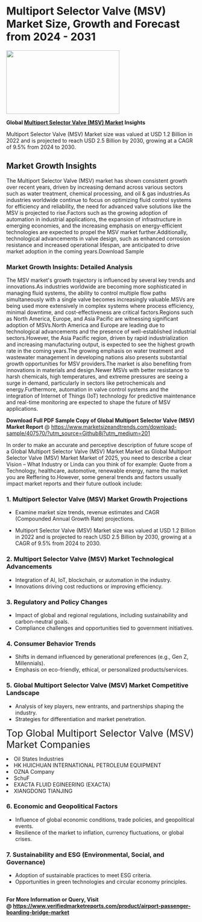 <H1>Multiport Selector Valve (MSV) Market Size, Growth and Forecast from 2024 - 2031</H1><img class="aligncenter size-medium wp-image-584254" src="https://thirdeyenews.in/wp-content/uploads/2024/09/Global-Market-Research-300x168.jpeg" alt="" width="300" height="168" /><p><strong>Global&nbsp;<a href="https://www.marketsizeandtrends.com/download-sample/407570/?utm_source=Github8j?utm_medium=201">Multiport Selector Valve (MSV) Market</a> Insights</strong></p><p>Multiport Selector Valve (MSV) Market size was valued at USD 1.2 Billion in 2022 and is projected to reach USD 2.5 Billion by 2030, growing at a CAGR of 9.5% from 2024 to 2030.</p><p><h2>Market Growth Insights</h2> The Multiport Selector Valve (MSV) market has shown consistent growth over recent years, driven by increasing demand across various sectors such as water treatment, chemical processing, and oil & gas industries.As industries worldwide continue to focus on optimizing fluid control systems for efficiency and reliability, the need for advanced valve solutions like the MSV is projected to rise.Factors such as the growing adoption of automation in industrial applications, the expansion of infrastructure in emerging economies, and the increasing emphasis on energy-efficient technologies are expected to propel the MSV market further.Additionally, technological advancements in valve design, such as enhanced corrosion resistance and increased operational lifespan, are anticipated to drive market adoption in the coming years.Download Sample <h3>Market Growth Insights: Detailed Analysis</h3> The MSV market's growth trajectory is influenced by several key trends and innovations.As industries worldwide are becoming more sophisticated in managing fluid systems, the ability to control multiple flow paths simultaneously with a single valve becomes increasingly valuable.MSVs are being used more extensively in complex systems where process efficiency, minimal downtime, and cost-effectiveness are critical factors.Regions such as North America, Europe, and Asia Pacific are witnessing significant adoption of MSVs.North America and Europe are leading due to technological advancements and the presence of well-established industrial sectors.However, the Asia Pacific region, driven by rapid industrialization and increasing manufacturing output, is expected to see the highest growth rate in the coming years.The growing emphasis on water treatment and wastewater management in developing nations also presents substantial growth opportunities for MSV providers.The market is also benefiting from innovations in materials and design.Newer MSVs with better resistance to harsh chemicals, high temperatures, and extreme pressures are seeing a surge in demand, particularly in sectors like petrochemicals and energy.Furthermore, automation in valve control systems and the integration of Internet of Things (IoT) technology for predictive maintenance and real-time monitoring are expected to shape the future of MSV applications.</p><p><span class=""><strong>Download Full PDF Sample Copy of Global Multiport Selector Valve (MSV) Market Report</strong> @ <a href="https://www.marketsizeandtrends.com/download-sample/407570/?utm_source=Github8j?utm_medium=201" target="_blank">https://www.marketsizeandtrends.com/download-sample/407570/?utm_source=Github8j?utm_medium=201</a></span></p><p>In order to make an accurate and perceptive description of future scope of a Global&nbsp;Multiport Selector Valve (MSV) Market Market as Global&nbsp;Multiport Selector Valve (MSV) Market Market of 2025, you need to describe a clear Vision &ndash; What Industry or Linda can you think of for example: Quote from a Technology, healthcare, automotive, renewable energy, name the market you are Reffering to.However, some general trends and factors usually impact market reports and their future outlook include:</p><h3>1.&nbsp;<strong>Multiport Selector Valve (MSV) Market Growth Projections</strong></h3><ul><li>Examine market size trends, revenue estimates and CAGR (Compounded Annual Growth Rate) projections.</li><li><p>Multiport Selector Valve (MSV) Market size was valued at USD 1.2 Billion in 2022 and is projected to reach USD 2.5 Billion by 2030, growing at a CAGR of 9.5% from 2024 to 2030.</p></li></ul><h3>2.&nbsp;<strong>Multiport Selector Valve (MSV) Market Technological Advancements</strong></h3><ul><li>Integration of AI, IoT, blockchain, or automation in the industry.</li><li>Innovations driving cost reductions or improving efficiency.</li></ul><h3>3.&nbsp;<strong>Regulatory and Policy Changes</strong></h3><ul><li>Impact of global and regional regulations, including sustainability and carbon-neutral goals.</li><li>Compliance challenges and opportunities tied to government initiatives.</li></ul><h3>4.&nbsp;<strong>Consumer Behavior Trends</strong></h3><ul><li>Shifts in demand influenced by generational preferences (e.g., Gen Z, Millennials).</li><li>Emphasis on eco-friendly, ethical, or personalized products/services.</li></ul><h3>5.&nbsp;<strong>Global Multiport Selector Valve (MSV) Market Competitive Landscape</strong></h3><ul><li>Analysis of key players, new entrants, and partnerships shaping the industry.</li><li>Strategies for differentiation and market penetration.</li></ul><p data-pm-slice="1 1 []"><span style="color: inherit; font-family: inherit; font-size: 25px;">Top Global Multiport Selector Valve (MSV) Market Companies</span></p><div class="" data-test-id=""><p><li>Oil States Industries</li><li> HK HUICHUAN INTERNATIONAL PETROLEUM EQUIPMENT</li><li> OZNA Company</li><li> SchuF</li><li> EXACTA FLUID EGINEERING (EXACTA)</li><li> XIANGDONG TIANJING</li></p></div><h3>6.&nbsp;<strong>Economic and Geopolitical Factors</strong></h3><ul><li>Influence of global economic conditions, trade policies, and geopolitical events.</li><li>Resilience of the market to inflation, currency fluctuations, or global crises.</li></ul><h3>7.&nbsp;<strong>Sustainability and ESG (Environmental, Social, and Governance)</strong></h3><ul><li>Adoption of sustainable practices to meet ESG criteria.</li><li>Opportunities in green technologies and circular economy principles.</li></ul><h2><strong style="font-size: 14px;">For More Information or Query, Visit @&nbsp;</strong><a style="background-color: #ffffff; font-size: 14px;" href="https://www.marketsizeandtrends.com/report/multiport-selector-valve-msv-market/" target="_blank">https://www.verifiedmarketreports.com/product/airport-passenger-boarding-bridge-market</a></h2>